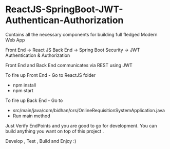 # ReactJS-SpringBoot-JWT-Authentican-Authorization
Contains all the necessary components for building full fledged Modern Web App

Front End -> React JS
Back End -> Spring Boot
Security -> JWT Authentication & Authorization

Front End and Back End communicates via REST using JWT

To fire up Front End - Go to ReactJS folder 
- npm install
- npm start

To fire up Back End - Go to 
- src/main/java/com/bidhan/ors/OnlineRequisitionSystemApplication.java
- Run main method

Just Verify EndPoints and you are good to go for development. You can build anything you want on top of this project .

Develop , Test , Build and Enjoy :)

